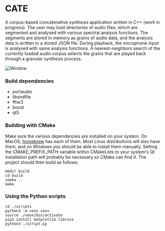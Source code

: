 # CATE
A corpus-based concatenative synthesis application written in C++ (work in progress). The user may load directories of audio files, which are segmented and analysed with various spectral analysis functions. The segments are stored in memory as grains of audio data, and the analysis data is written to a stored JSON file. During playback, the microphone input is analysed with same analysis functions. A nearest-neighbors search of the currently loaded audio corpus selects the grains that are played back through a granular synthesis process.

![Window](https://files.catbox.moe/x7mdsg.png)

### Build dependencies
- portaudio
- libsndfile
- fftw3
- boost
- qt5

### Building with CMake
Make sure the various dependencies are installed on your system. On MacOS, [homebrew](https://brew.sh/) has each of them. Most Linux distributions will also have them, and on Windows you should be able to install them manually. Setting the CMAKE_PREFIX_PATH variable within CMakeLists to your system's Qt installation path will probably be necessary so CMake can find it. The project should then build as follows: 
```
mkdir build
cd build
cmake ..
make
```

### Using the Python scripts
```
cd ./scripts
python3 -m venv venv
source ./venv/bin/activate
pip3 install matplotlib librosa
python3 ./script.py
```
